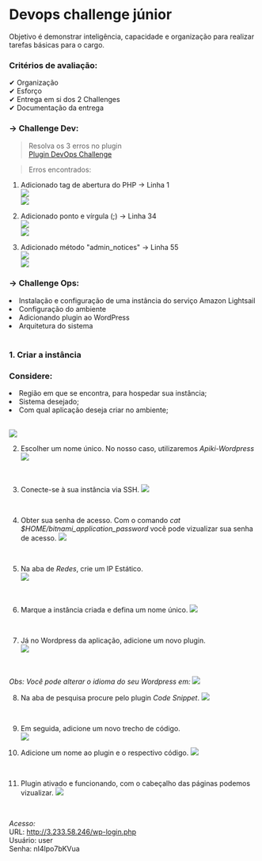 # Devops challenge júnior

Objetivo é demonstrar inteligência, capacidade e organização para realizar tarefas básicas para o cargo.

### Critérios de avaliação:

✔ Organização <br>
✔ Esforço <br>
✔ Entrega em si dos 2 Challenges <br>
✔ Documentação da entrega <br>

### → Challenge Dev:
> Resolva os 3 erros no plugin<br>
[Plugin DevOps Challenge](devops_challenge.php)

> Erros encontrados:

1. Adicionado tag de abertura do PHP -> Linha 1<br>
![](./imgs/Erro1.png)<br>
![](./imgs/Correcao1.png)

2. Adicionado ponto e vírgula (;) -> Linha 34<br>
![](./imgs/Erro2.png)<br>
![](./imgs/Correcao2.png)<br>

3. Adicionado método "admin_notices" -> Linha 55<br>
![](./imgs/Erro3.png)<br>
![](./imgs/Correcao3.png)<br>


### → Challenge Ops:

<li>Instalação e configuração de uma instância do serviço Amazon Lightsail<br></li>
<li>Configuração do ambiente<br></li> 
<li>Adicionando plugin ao WordPress<br></li>
<li>Arquitetura do sistema<br></li><br> 

<h3>1. Criar a instância</h2>
<h3>Considere:</h3>
<li>Região em que se encontra, para hospedar sua instância;</li>
<li>Sistema desejado;</li>
<li>Com qual aplicação deseja criar no ambiente;</li><br>

![](./imgs/Passo1.png)
<br>

2. Escolher um nome único.
No nosso caso, utilizaremos *Apiki-Wordpress*
![](./imgs/Passo2.png)
<br>

3. Conecte-se à sua instância via SSH.
![](./imgs/Passo3.png)
<br>

4. Obter sua senha de acesso.
Com o comando *cat $HOME/bitnami_application_password* você pode vizualizar sua senha de acesso.
![](./imgs/Passo4.png)
<br>

5. Na aba de *Redes*, crie um IP Estático.<br>
![](./imgs/Passo5.png)
<br>

6. Marque a instância criada e defina um nome único.
![](./imgs/Passo6.png)
<br>

7. Já no Wordpress da aplicação, adicione um novo plugin.<br>
![](./imgs/Passo7.png)
<br>

*Obs: Você pode alterar o idioma do seu Wordpress em:*
![](./imgs/Passo7.1.png)
<br>

8. Na aba de pesquisa procure pelo plugin *Code Snippet*.
![](./imgs/Passo8.png)
<br>

9. Em seguida, adicione um novo trecho de código.<br>
![](./imgs/Passo9.png)

10. Adicione um nome ao plugin e o respectivo código.
![](./imgs/Passo10.png)
<br>

11. Plugin ativado e funcionando, com o cabeçalho das páginas podemos vizualizar.
![](./imgs/Passo11.png)
<br>

*Acesso:*<br>
URL: http://3.233.58.246/wp-login.php<br>
Usuário: user<br>
Senha: nI4lpo7bKVua<br>
